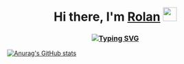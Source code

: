 <h1 align="center">Hi there, I'm <a href="https://github.com/Zak618" target="_blank">Rolan</a> 
<img src="https://github.com/blackcater/blackcater/raw/main/images/Hi.gif" height="32"/></h1>

<h3 align="center">
  
  [![Typing SVG](https://readme-typing-svg.herokuapp.com?color=%2336BCF7&lines=Junior+Front-End+Software+Engineer)](https://git.io/typing-svg)

</h3>

[![Anurag's GitHub stats](https://github-readme-stats.vercel.app/api?username=zak618)](https://github.com/anuraghazra/github-readme-stats)
